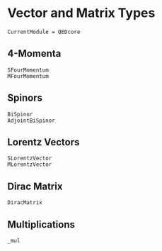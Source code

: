 # Vector and Matrix Types

```@meta
CurrentModule = QEDcore
```

## 4-Momenta
```@docs
SFourMomentum
MFourMomentum
```

## Spinors
```@docs
BiSpinor
AdjointBiSpinor
```

## Lorentz Vectors
```@docs
SLorentzVector
MLorentzVector
```

## Dirac Matrix
```@docs
DiracMatrix
```

## Multiplications
```@docs
_mul
```
